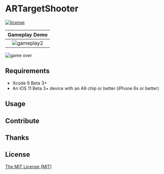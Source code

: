 # ARTargetShooter

[![license](https://img.shields.io/github/license/mashape/apistatus.svg)]()

Gameplay Demo              |
:-------------------------:|
![gameplay2](https://github.com/brentinator0/ARPlebShooter/blob/master/gameplay2.gif)  |  




![game over](https://github.com/brentinator0/ARPlebShooter/blob/master/gameOver.gif "Game Over GIF")


## Requirements

* Xcode 9 Beta 3+
* An iOS 11 Beta 3+ device with an A9 chip or better (iPhone 6s or better)

## Usage

## Contribute

## Thanks

## License

[The MIT License (MIT)](https://github.com/brentinator0/ARPlebShooter/blob/master/LICENSE)

